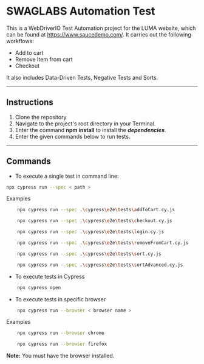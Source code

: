 # SWAGLABS Automation Test 

This is a WebDriverIO Test Automation project for the LUMA website, which can be found at https://www.saucedemo.com/. It carries out the following workflows:

* Add to cart 
* Remove Item from cart 
* Checkout

It also includes Data-Driven Tests, Negative Tests and Sorts.

---

## Instructions

1. Clone the repository
2. Navigate to the project's root directory in your Terminal.
3. Enter the command **npm install** to install the ***dependencies***.
4. Enter the given commands below to run tests.

---

## Commands

* To execute a single test in command line:
```bash
npx cypress run --spec < path >
```
Examples
```bash
    npx cypress run --spec .\cypress\e2e\tests\addToCart.cy.js
```
```bash
    npx cypress run --spec .\cypress\e2e\tests\checkout.cy.js
```
```bash
    npx cypress run --spec .\cypress\e2e\tests\login.cy.js
```
```bash
    npx cypress run --spec .\cypress\e2e\tests\removeFromCart.cy.js
```
```bash
    npx cypress run --spec .\cypress\e2e\tests\sort.cy.js
```
```bash
    npx cypress run --spec .\cypress\e2e\tests\sortAdvanced.cy.js
```
* To execute tests in Cypress
```bash
    npx cypress open
```
* To execute tests in specific browser
```bash
    npx cypress run --browser < browser name >
```
Examples
```bash
    npx cypress run --browser chrome
```
```bash
    npx cypress run --browser firefox
```
**Note:** You must have the browser installed.